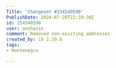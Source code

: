```yaml
---
Title: 'Changeset #154540590'
PublishDate: 2024-07-28T22:39:30Z
id: 154540590
user: anshanin
comment: Removed non-existing addresses
created_by: iD 2.29.0
tags:
- Montenegro

---
```

